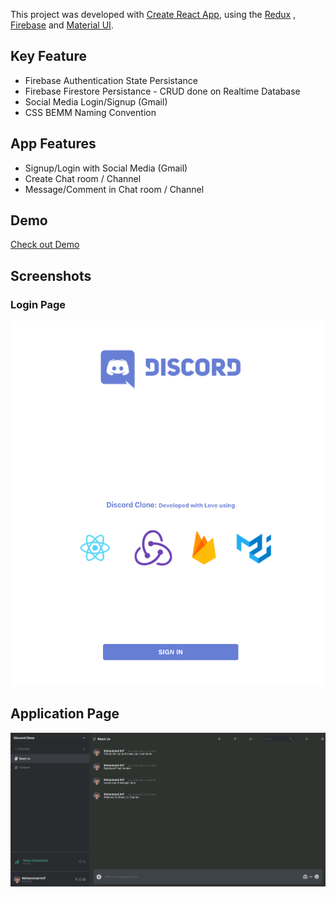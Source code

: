 This project was developed with [Create React App](https://github.com/facebook/create-react-app), using the [Redux](https://redux.js.org/) , [Firebase](https://firebase.google.com/) and [Material UI](https://material-ui.com/).

## Key Feature

* Firebase Authentication State Persistance 
* Firebase Firestore Persistance - CRUD done on Realtime Database
* Social Media Login/Signup (Gmail)
* CSS BEMM Naming Convention 

## App Features

* Signup/Login with Social Media (Gmail)
* Create Chat room / Channel 
* Message/Comment in Chat room / Channel

## Demo

[Check out Demo](https://discord-clone-redux-firebase.web.app/)

## Screenshots 

### Login Page 

![Login Page](https://github.com/arifshariati/discord-clone-react-redux-firebase/blob/master/login_page.png)

## Application Page 

![Application Page](https://github.com/arifshariati/discord-clone-react-redux-firebase/blob/master/application_page.png)


